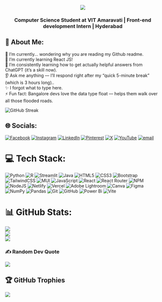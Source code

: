 <!-- Main typing lines -->
<p align="center">
  <img src="https://readme-typing-svg.demolab.com?font=Consolas&weight=600&size=30&duration=4000&pause=1000&color=00F7F6&center=true&vCenter=true&width=1000&lines=Hey+there!+I+am+Ravi+Ashray.+.+.;Passionate+Web+Developer+from+Hyderabad.;BTW,+How+did+you+end+up+stalking+me%3F;Bye!+Have+a+great+day+*falls+asleep*" />
</p>




<h3 align="center">Computer Science Student at VIT Amaravati | Front-end development Intern | Hyderabad</h3>

## 💫 About Me:
🔭 I’m currently... wondering why you are reading my Github readme.<br>🌱 I’m currently learning React JS!<br>🤔 I’m consistently learning how to get actually helpful answers from ChatGPT (it’s a skill now).<br>👂 Ask me anything — I’ll respond right after my “quick 5-minute break” (which is 3 hours long)..<br>✨ I forgot what to type here.<br>⚡ Fun fact: Bangalore devs love the data type float — helps them walk over all those flooded roads.

<img src="https://github.com/RaviAshray15/RaviAshray15/workflows/snk/badge.svg" alt="GitHub Streak" />


## 🌐 Socials:
[![Facebook](https://img.shields.io/badge/Facebook-%231877F2.svg?logo=Facebook&logoColor=white)](https://facebook.com/ashray.namuduru) [![Instagram](https://img.shields.io/badge/Instagram-%23E4405F.svg?logo=Instagram&logoColor=white)](https://instagram.com/raviashray) [![LinkedIn](https://img.shields.io/badge/LinkedIn-%230077B5.svg?logo=linkedin&logoColor=white)](https://linkedin.com/in/raviashray) [![Pinterest](https://img.shields.io/badge/Pinterest-%23E60023.svg?logo=Pinterest&logoColor=white)](https://pinterest.com/raviashray15) [![X](https://img.shields.io/badge/X-black.svg?logo=X&logoColor=white)](https://x.com/raviashray) [![YouTube](https://img.shields.io/badge/YouTube-%23FF0000.svg?logo=YouTube&logoColor=white)](https://youtube.com/@raviashray1431) [![email](https://img.shields.io/badge/Email-D14836?logo=gmail&logoColor=white)](mailto:raviashray15@gmail.com) 

# 💻 Tech Stack:
![Python](https://img.shields.io/badge/python-3670A0?style=for-the-badge&logo=python&logoColor=ffdd54) ![R](https://img.shields.io/badge/r-%23276DC3.svg?style=for-the-badge&logo=r&logoColor=white) ![Streamlit](https://img.shields.io/badge/Streamlit-%23FE4B4B.svg?style=for-the-badge&logo=streamlit&logoColor=white) ![Java](https://img.shields.io/badge/java-%23ED8B00.svg?style=for-the-badge&logo=openjdk&logoColor=white) ![HTML5](https://img.shields.io/badge/html5-%23E34F26.svg?style=for-the-badge&logo=html5&logoColor=white) ![CSS3](https://img.shields.io/badge/css3-%231572B6.svg?style=for-the-badge&logo=css3&logoColor=white) ![Bootstrap](https://img.shields.io/badge/bootstrap-%238511FA.svg?style=for-the-badge&logo=bootstrap&logoColor=white) ![TailwindCSS](https://img.shields.io/badge/tailwindcss-%2338B2AC.svg?style=for-the-badge&logo=tailwind-css&logoColor=white) ![MUI](https://img.shields.io/badge/MUI-%230081CB.svg?style=for-the-badge&logo=mui&logoColor=white) ![JavaScript](https://img.shields.io/badge/javascript-%23323330.svg?style=for-the-badge&logo=javascript&logoColor=%23F7DF1E) ![React](https://img.shields.io/badge/react-%2320232a.svg?style=for-the-badge&logo=react&logoColor=%2361DAFB) ![React Router](https://img.shields.io/badge/React_Router-CA4245?style=for-the-badge&logo=react-router&logoColor=white) ![NPM](https://img.shields.io/badge/NPM-%23CB3837.svg?style=for-the-badge&logo=npm&logoColor=white) ![NodeJS](https://img.shields.io/badge/node.js-6DA55F?style=for-the-badge&logo=node.js&logoColor=white) ![Netlify](https://img.shields.io/badge/netlify-%23000000.svg?style=for-the-badge&logo=netlify&logoColor=#00C7B7) ![Vercel](https://img.shields.io/badge/vercel-%23000000.svg?style=for-the-badge&logo=vercel&logoColor=white) ![Adobe Lightroom](https://img.shields.io/badge/Adobe%20Lightroom-31A8FF.svg?style=for-the-badge&logo=Adobe%20Lightroom&logoColor=white) ![Canva](https://img.shields.io/badge/Canva-%2300C4CC.svg?style=for-the-badge&logo=Canva&logoColor=white) ![Figma](https://img.shields.io/badge/figma-%23F24E1E.svg?style=for-the-badge&logo=figma&logoColor=white) ![NumPy](https://img.shields.io/badge/numpy-%23013243.svg?style=for-the-badge&logo=numpy&logoColor=white) ![Pandas](https://img.shields.io/badge/pandas-%23150458.svg?style=for-the-badge&logo=pandas&logoColor=white) ![Git](https://img.shields.io/badge/git-%23F05033.svg?style=for-the-badge&logo=git&logoColor=white) ![GitHub](https://img.shields.io/badge/github-%23121011.svg?style=for-the-badge&logo=github&logoColor=white) ![Power Bi](https://img.shields.io/badge/power_bi-F2C811?style=for-the-badge&logo=powerbi&logoColor=black) ![Vite](https://img.shields.io/badge/vite-%23646CFF.svg?style=for-the-badge&logo=vite&logoColor=white)
# 📊 GitHub Stats:
![](https://github-readme-stats.vercel.app/api?username=RaviAshray15&theme=one_dark_pro&hide_border=false&include_all_commits=false&count_private=false)<br/>
![](https://nirzak-streak-stats.vercel.app/?user=RaviAshray15&theme=one_dark_pro&hide_border=false)<br/>
![](https://github-readme-stats.vercel.app/api/top-langs/?username=RaviAshray15&theme=one_dark_pro&hide_border=false&include_all_commits=false&count_private=false&layout=compact)

### ✍️ Random Dev Quote
![](https://quotes-github-readme.vercel.app/api?type=horizontal&theme=radical)

## 🏆 GitHub Trophies
![](https://github-profile-trophy.vercel.app/?username=RaviAshray15&theme=radical&no-frame=true&no-bg=true&margin-w=4)

